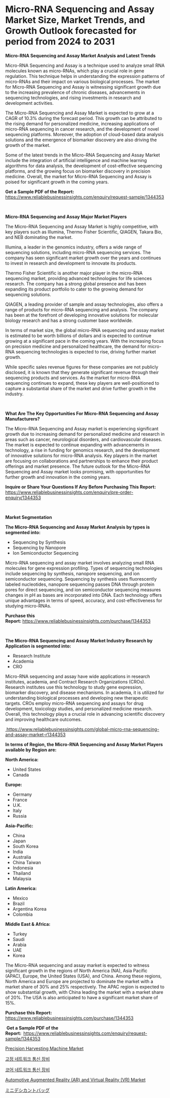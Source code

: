 <p><h1>Micro-RNA Sequencing and Assay Market Size, Market Trends, and Growth Outlook forecasted for period from 2024 to 2031</h1></p><p><strong>Micro-RNA Sequencing and Assay Market Analysis and Latest Trends</strong></p>
<p><p>Micro-RNA Sequencing and Assay is a technique used to analyze small RNA molecules known as micro-RNAs, which play a crucial role in gene regulation. This technique helps in understanding the expression patterns of micro-RNAs and their impact on various biological processes. The market for Micro-RNA Sequencing and Assay is witnessing significant growth due to the increasing prevalence of chronic diseases, advancements in sequencing technologies, and rising investments in research and development activities. </p><p>The Micro-RNA Sequencing and Assay Market is expected to grow at a CAGR of 10.3% during the forecast period. This growth can be attributed to the rising demand for personalized medicine, increasing applications of micro-RNA sequencing in cancer research, and the development of novel sequencing platforms. Moreover, the adoption of cloud-based data analysis solutions and the emergence of biomarker discovery are also driving the growth of the market.</p><p>Some of the latest trends in the Micro-RNA Sequencing and Assay Market include the integration of artificial intelligence and machine learning algorithms for data analysis, the development of cost-effective sequencing platforms, and the growing focus on biomarker discovery in precision medicine. Overall, the market for Micro-RNA Sequencing and Assay is poised for significant growth in the coming years.</p></p>
<p><strong>Get a Sample PDF of the Report:&nbsp;</strong> <a href="https://www.reliablebusinessinsights.com/enquiry/request-sample/1344353">https://www.reliablebusinessinsights.com/enquiry/request-sample/1344353</a></p>
<p>&nbsp;</p>
<p><strong>Micro-RNA Sequencing and Assay Major Market Players</strong></p>
<p><p>The Micro-RNA Sequencing and Assay Market is highly competitive, with key players such as Illumina, Thermo Fisher Scientific, QIAGEN, Takara Bio, and NEB dominating the market. </p><p>Illumina, a leader in the genomics industry, offers a wide range of sequencing solutions, including micro-RNA sequencing services. The company has seen significant market growth over the years and continues to invest in research and development to innovate its products.</p><p>Thermo Fisher Scientific is another major player in the micro-RNA sequencing market, providing advanced technologies for life sciences research. The company has a strong global presence and has been expanding its product portfolio to cater to the growing demand for sequencing solutions.</p><p>QIAGEN, a leading provider of sample and assay technologies, also offers a range of products for micro-RNA sequencing and analysis. The company has been at the forefront of developing innovative solutions for molecular biology research and has a strong customer base worldwide.</p><p>In terms of market size, the global micro-RNA sequencing and assay market is estimated to be worth billions of dollars and is expected to continue growing at a significant pace in the coming years. With the increasing focus on precision medicine and personalized healthcare, the demand for micro-RNA sequencing technologies is expected to rise, driving further market growth.</p><p>While specific sales revenue figures for these companies are not publicly disclosed, it is known that they generate significant revenue through their sequencing products and services. As the market for micro-RNA sequencing continues to expand, these key players are well-positioned to capture a substantial share of the market and drive further growth in the industry.</p></p>
<p>&nbsp;</p>
<p><strong>What Are The Key Opportunities For Micro-RNA Sequencing and Assay Manufacturers?</strong></p>
<p><p>The Micro-RNA Sequencing and Assay market is experiencing significant growth due to increasing demand for personalized medicine and research in areas such as cancer, neurological disorders, and cardiovascular diseases. The market is expected to continue expanding with advancements in technology, a rise in funding for genomics research, and the development of innovative solutions for micro-RNA analysis. Key players in the market are focusing on collaborations and partnerships to enhance their product offerings and market presence. The future outlook for the Micro-RNA Sequencing and Assay market looks promising, with opportunities for further growth and innovation in the coming years.</p></p>
<p><strong>Inquire or Share Your Questions If Any Before Purchasing This Report:</strong> <a href="https://www.reliablebusinessinsights.com/enquiry/pre-order-enquiry/1344353">https://www.reliablebusinessinsights.com/enquiry/pre-order-enquiry/1344353</a></p>
<p>&nbsp;</p>
<p><strong>Market Segmentation</strong></p>
<p><strong>The Micro-RNA Sequencing and Assay Market Analysis by types is segmented into:</strong></p>
<p><ul><li>Sequencing by Synthesis</li><li>Sequencing by Nanopore</li><li>Ion Semiconductor Sequencing</li></ul></p>
<p><p>Micro-RNA sequencing and assay market involves analyzing small RNA molecules for gene expression profiling. Types of sequencing technologies include sequencing by synthesis, nanopore sequencing, and ion semiconductor sequencing. Sequencing by synthesis uses fluorescently labeled nucleotides, nanopore sequencing passes DNA through protein pores for direct sequencing, and ion semiconductor sequencing measures changes in pH as bases are incorporated into DNA. Each technology offers unique advantages in terms of speed, accuracy, and cost-effectiveness for studying micro-RNAs.</p></p>
<p><strong>Purchase this Report:&nbsp;</strong><a href="https://www.reliablebusinessinsights.com/purchase/1344353">https://www.reliablebusinessinsights.com/purchase/1344353</a></p>
<p>&nbsp;</p>
<p><strong>The Micro-RNA Sequencing and Assay Market Industry Research by Application is segmented into:</strong></p>
<p><ul><li>Research Institute</li><li>Academia</li><li>CRO</li></ul></p>
<p><p>Micro-RNA sequencing and assay have wide applications in research institutes, academia, and Contract Research Organizations (CROs). Research institutes use this technology to study gene expression, biomarker discovery, and disease mechanisms. In academia, it is utilized for understanding biological processes and developing new therapeutic targets. CROs employ micro-RNA sequencing and assays for drug development, toxicology studies, and personalized medicine research. Overall, this technology plays a crucial role in advancing scientific discovery and improving healthcare outcomes.</p></p>
<p><a href="https://www.reliablebusinessinsights.com/global-micro-rna-sequencing-and-assay-market-r1344353">&nbsp;https://www.reliablebusinessinsights.com/global-micro-rna-sequencing-and-assay-market-r1344353</a></p>
<p><strong>In terms of Region, the Micro-RNA Sequencing and Assay Market Players available by Region are:</strong></p>
<p>
    <p> <strong> North America: </strong>
        <ul>
            <li>United States</li>
            <li>Canada</li>
        </ul>
        </p> 
    <p> <strong> Europe: </strong>
        <ul>
            <li>Germany</li>
            <li>France</li>
            <li>U.K.</li>
            <li>Italy</li>
            <li>Russia</li>
        </ul>
        </p> 
    <p> <strong> Asia-Pacific: </strong>
        <ul>
            <li>China</li>
            <li>Japan</li>
            <li>South Korea</li>
            <li>India</li>
            <li>Australia</li>
            <li>China Taiwan</li>
            <li>Indonesia</li>
            <li>Thailand</li>
            <li>Malaysia</li>
        </ul>
        </p> 
    <p> <strong> Latin America: </strong>
        <ul>
            <li>Mexico</li>
            <li>Brazil</li>
            <li>Argentina Korea</li>
            <li>Colombia</li>
        </ul>
        </p> 
    <p> <strong> Middle East & Africa: </strong>
        <ul>
            <li>Turkey</li>
            <li>Saudi</li>
            <li>Arabia</li>
            <li>UAE</li>
            <li>Korea</li>
        </ul>
    </p>
    </p>
<p><p>The Micro-RNA sequencing and assay market is expected to witness significant growth in the regions of North America (NA), Asia Pacific (APAC), Europe, the United States (USA), and China. Among these regions, North America and Europe are projected to dominate the market with a market share of 30% and 25% respectively. The APAC region is expected to show substantial growth, with China leading the market with a market share of 20%. The USA is also anticipated to have a significant market share of 15%.</p></p>
<p><strong>Purchase this Report: </strong><a href="https://www.reliablebusinessinsights.com/purchase/1344353">https://www.reliablebusinessinsights.com/purchase/1344353</a></p>
<p>&nbsp;<strong>Get a Sample PDF of the Report:&nbsp;&nbsp;</strong><a href="https://www.reliablebusinessinsights.com/enquiry/request-sample/1344353">https://www.reliablebusinessinsights.com/enquiry/request-sample/1344353</a></p>
<p><strong></strong></p>
<p><p><a href="https://github.com/gladysalidde/Market-Research-Report-List-1/blob/main/precision-harvesting-machine-market.md">Precision Harvesting Machine Market</a></p><p><a href="https://github.com/Jackieshlerin98056/Market-Research-Report-List-1/blob/main/322235391284.md">고정 네트워크 통신 장비</a></p><p><a href="https://github.com/CarmellaLang1/Market-Research-Report-List-1/blob/main/444250991283.md">코어 네트워크 통신 장비</a></p><p><a href="https://github.com/dimitrishawkinswaynenp91rgz/Market-Research-Report-List-2/blob/main/automotive-augmented-reality-ar-and-virtual-reality-vr-market.md">Automotive Augmented Reality (AR) and Virtual Reality (VR) Market</a></p><p><a href="https://github.com/one-cool-chick/Market-Research-Report-List-1/blob/main/488120799947.md">ミニデシカントバッグ</a></p></p>